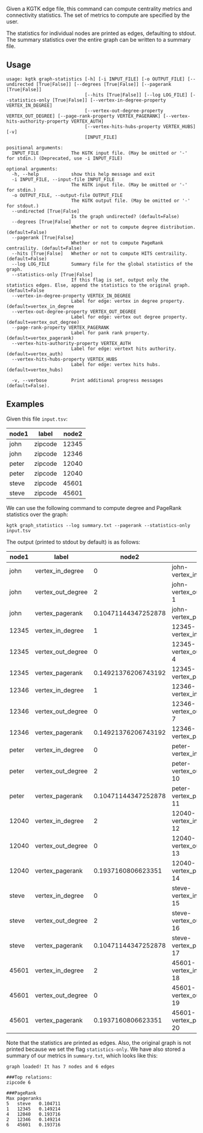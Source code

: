 Given a KGTK edge file, this command can compute centrality metrics and connectivity statistics. The set of metrics to compute are specified by the user. 

The statistics for individual nodes are printed as edges, defaulting to stdout. The summary statistics over the entire graph can be written to a summary file.

## Usage
```
usage: kgtk graph-statistics [-h] [-i INPUT_FILE] [-o OUTPUT_FILE] [--undirected [True|False]] [--degrees [True|False]] [--pagerank [True|False]]
                             [--hits [True|False]] [--log LOG_FILE] [--statistics-only [True|False]] [--vertex-in-degree-property VERTEX_IN_DEGREE]
                             [--vertex-out-degree-property VERTEX_OUT_DEGREE] [--page-rank-property VERTEX_PAGERANK] [--vertex-hits-authority-property VERTEX_AUTH]
                             [--vertex-hits-hubs-property VERTEX_HUBS] [-v]
                             [INPUT_FILE]

positional arguments:
  INPUT_FILE            The KGTK input file. (May be omitted or '-' for stdin.) (Deprecated, use -i INPUT_FILE)

optional arguments:
  -h, --help            show this help message and exit
  -i INPUT_FILE, --input-file INPUT_FILE
                        The KGTK input file. (May be omitted or '-' for stdin.)
  -o OUTPUT_FILE, --output-file OUTPUT_FILE
                        The KGTK output file. (May be omitted or '-' for stdout.)
  --undirected [True|False]
                        Is the graph undirected? (default=False)
  --degrees [True|False]
                        Whether or not to compute degree distribution. (default=False)
  --pagerank [True|False]
                        Whether or not to compute PageRank centraility. (default=False)
  --hits [True|False]   Whether or not to compute HITS centraility. (default=False)
  --log LOG_FILE        Summary file for the global statistics of the graph.
  --statistics-only [True|False]
                        If this flag is set, output only the statistics edges. Else, append the statistics to the original graph. (default=False
  --vertex-in-degree-property VERTEX_IN_DEGREE
                        Label for edge: vertex in degree property. (default=vertex_in_degree
  --vertex-out-degree-property VERTEX_OUT_DEGREE
                        Label for edge: vertex out degree property. (default=vertex_out_degree)
  --page-rank-property VERTEX_PAGERANK
                        Label for pank rank property. (default=vertex_pagerank)
  --vertex-hits-authority-property VERTEX_AUTH
                        Label for edge: vertext hits authority. (default=vertex_auth)
  --vertex-hits-hubs-property VERTEX_HUBS
                        Label for edge: vertex hits hubs. (default=vertex_hubs)

  -v, --verbose         Print additional progress messages (default=False).
```

## Examples

Given this file `input.tsv`:

| node1 | label | node2 |
| -- | -- | -- |
| john | zipcode | 12345 |
| john | zipcode | 12346 |
| peter | zipcode | 12040 |
| peter | zipcode | 12040 |
| steve | zipcode | 45601 |
| steve | zipcode | 45601 |

We can use the following command to compute degree and PageRank statistics over the graph:

```
kgtk graph_statistics --log summary.txt --pagerank --statistics-only input.tsv
```

The output (printed to stdout by default) is as follows:

| node1 | label | node2 | id |
| -- | -- | -- | -- |
| john | vertex_in_degree | 0 | john-vertex_in_degree-0 |
| john | vertex_out_degree | 2 | john-vertex_out_degree-1 |
| john | vertex_pagerank | 0.10471144347252878 | john-vertex_pagerank-2 |
| 12345 | vertex_in_degree | 1 | 12345-vertex_in_degree-3 |
| 12345 | vertex_out_degree | 0 | 12345-vertex_out_degree-4 |
| 12345 | vertex_pagerank | 0.14921376206743192 | 12345-vertex_pagerank-5 |
| 12346 | vertex_in_degree | 1 | 12346-vertex_in_degree-6 |
| 12346 | vertex_out_degree | 0 | 12346-vertex_out_degree-7 |
| 12346 | vertex_pagerank | 0.14921376206743192 | 12346-vertex_pagerank-8 |
| peter | vertex_in_degree | 0 | peter-vertex_in_degree-9 |
| peter | vertex_out_degree | 2 | peter-vertex_out_degree-10 |
| peter | vertex_pagerank | 0.10471144347252878 | peter-vertex_pagerank-11 |
| 12040 | vertex_in_degree | 2 | 12040-vertex_in_degree-12 |
| 12040 | vertex_out_degree | 0 | 12040-vertex_out_degree-13 |
| 12040 | vertex_pagerank | 0.1937160806623351 | 12040-vertex_pagerank-14 |
| steve | vertex_in_degree | 0 | steve-vertex_in_degree-15 |
| steve | vertex_out_degree | 2 | steve-vertex_out_degree-16 |
| steve | vertex_pagerank | 0.10471144347252878 | steve-vertex_pagerank-17 |
| 45601 | vertex_in_degree | 2 | 45601-vertex_in_degree-18 |
| 45601 | vertex_out_degree | 0 | 45601-vertex_out_degree-19 |
| 45601 | vertex_pagerank | 0.1937160806623351 | 45601-vertex_pagerank-20 |

Note that the statistics are printed as edges. Also, the original graph is not printed because we set the flag `statistics-only`. We have also stored a summary of our metrics in `summary.txt`, which looks like this:

```
graph loaded! It has 7 nodes and 6 edges

###Top relations:
zipcode	6

###PageRank
Max pageranks
5	steve	0.104711
1	12345	0.149214
4	12040	0.193716
2	12346	0.149214
6	45601	0.193716
```
